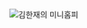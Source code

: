 ![김한재의 미니홈피](https://capsule-render.vercel.app/api?type=waving&height=300&color=gradient&text=김한재의%20미니홈피)